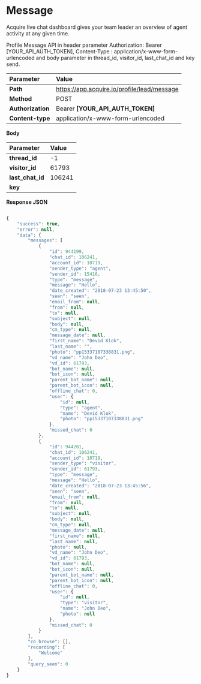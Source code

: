 # Message

Acquire live chat dashboard gives your team leader an overview of agent activity at any given time.

Profile Message API in header parameter Authorization: Bearer \[YOUR\_API\_AUTH\_TOKEN\], Content-Type : application/x-www-form-urlencoded and body parameter in thread\_id, visitor\_id, last\_chat\_id and key send.

| Parameter | Value |
| :--- | :--- |
| **Path** | https://app.acquire.io/profile/lead/message |
| **Method** | POST |
| **Authorization** | Bearer **\[YOUR\_API\_AUTH\_TOKEN\]** |
| **Content-type** | application/x-www-form-urlencoded |

**Body**

| Parameter | Value |
| :--- | :--- |
| **thread\_id** | -1 |
| **visitor\_id** | 61793 |
| **last\_chat\_id** | 106241 |
| **key** |  |

**Response JSON**

```javascript

{
    "success": true,
    "error": null,
    "data": {
        "messages": [
            {
                "id": 944199,
                "chat_id": 106241,
                "account_id": 10719,
                "sender_type": "agent",
                "sender_id": 15416,
                "type": "message",
                "message": "Hello",
                "date_created": "2018-07-23 13:45:50",
                "seen": "seen",
                "email_from": null,
                "from": null,
                "to": null,
                "subject": null,
                "body": null,
                "cm_type": null,
                "message_date": null,
                "first_name": "Devid Klok",
                "last_name": "",
                "photo": "pp15337107338831.png",
                "vd_name": "John Deo",
                "vd_id": 61793,
                "bot_name": null,
                "bot_icon": null,
                "parent_bot_name": null,
                "parent_bot_icon": null,
                "offline_chat": 0,
                "user": {
                    "id": null,
                    "type": "agent",
                    "name": "Devid Klok",
                    "photo": "pp15337107338831.png"
                },
                "missed_chat": 0
            },
            {
                "id": 944201,
                "chat_id": 106241,
                "account_id": 10719,
                "sender_type": "visitor",
                "sender_id": 61793,
                "type": "message",
                "message": "Hello",
                "date_created": "2018-07-23 13:45:56",
                "seen": "seen",
                "email_from": null,
                "from": null,
                "to": null,
                "subject": null,
                "body": null,
                "cm_type": null,
                "message_date": null,
                "first_name": null,
                "last_name": null,
                "photo": null,
                "vd_name": "John Deo",
                "vd_id": 61793,
                "bot_name": null,
                "bot_icon": null,
                "parent_bot_name": null,
                "parent_bot_icon": null,
                "offline_chat": 0,
                "user": {
                    "id": null,
                    "type": "visitor",
                    "name": "John Deo",
                    "photo": null
                },
                "missed_chat": 0
            }
        ],
        "co_browse": [],
        "recording": [
            "Welcome"
        ],
        "query_seen": 0
    }
}
```

